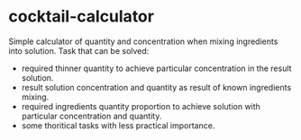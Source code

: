 # cocktail-calculator
Simple calculator of quantity and concentration when mixing ingredients into solution.
Task that can be solved:
* required thinner quantity to achieve particular concentration in the result solution.
* result solution concentration and quantity as result of known ingredients mixing.
* required ingredients quantity proportion to achieve solution with particular concentration and quantity.
* some thoritical tasks with less practical importance.
